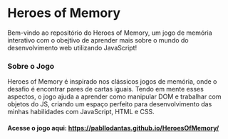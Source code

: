 # Heroes of Memory

Bem-vindo ao repositório do Heroes of Memory, um jogo de memória interativo com o obejtivo de aprender mais sobre o mundo do desenvolvimento web utilizando JavaScript!

### Sobre o Jogo

Heroes of Memory é inspirado nos clássicos jogos de memória, onde o desafio é encontrar pares de cartas iguais. Tendo em mente esses aspectos, o jogo ajuda a aprender como manipular DOM e trabalhar com objetos do JS, criando um espaço perfeito para desenvolvimento das minhas habilidades com JavaScript, HTML e CSS.

#### Acesse o jogo aqui: https://pabllodantas.github.io/HeroesOfMemory/
